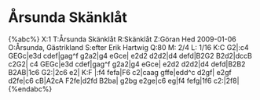 # Årsunda Skänklåt

{%abc%}
X:1
T:Årsunda Skänklåt
R:Skänklåt
Z:Göran Hed 2009-01-06
O:Årsunda, Gästrikland
S:efter Erik Hartwig
Q:80
M: 2/4
L: 1/16
K:C 
G2|:c4 GEGc|e3d cdef|gag^f g2a2|g4 eGce|
e2d2 d2d2|d4 defd|B2G2 B2d2|dccB c2G2|
c4 GEGc|e3d cdef|gag^f g2a2|g4 eGce|
e2d2 d2d2|d4 defd|B2B2 B2AB|1c6 G2:|2c6 e2|
K:F
|:f4 fefa|F6 c2|caag gffe|edd^c d2gf|
e2gf d2fe|c6 cB|A2cA F2fe|d2fd B2ba|
g2bg e2ge|c6 eg|f4 fefg|1f6 c2:|2f8|
{%endabc%}

